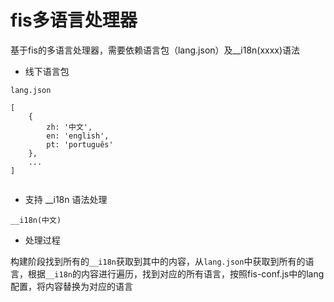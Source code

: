 # fis多语言处理器

基于fis的多语言处理器，需要依赖语言包（lang.json）及__i18n(xxxx)语法


- 线下语言包

````
lang.json

[
	{
		zh: '中文',
		en: 'english',
		pt: 'português'
	},
	...
]


````


- 支持 __i18n 语法处理

````
__i18n(中文)

````


- 处理过程

构建阶段找到所有的`__i18n`获取到其中的内容，从`lang.json`中获取到所有的语言，根据`__i18n`的内容进行遍历，找到对应的所有语言，按照fis-conf.js中的lang配置，将内容替换为对应的语言
